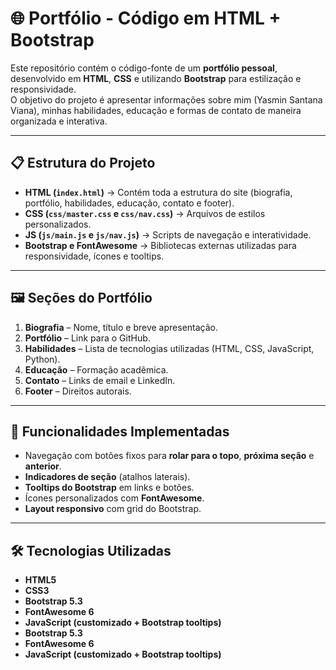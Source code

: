 # 🌐 Portfólio - Código em HTML + Bootstrap

Este repositório contém o código-fonte de um **portfólio pessoal**, desenvolvido em **HTML**, **CSS** e utilizando **Bootstrap** para estilização e responsividade.  
O objetivo do projeto é apresentar informações sobre mim (Yasmin Santana Viana), minhas habilidades, educação e formas de contato de maneira organizada e interativa.

---

## 📋 Estrutura do Projeto

- **HTML (`index.html`)** → Contém toda a estrutura do site (biografia, portfólio, habilidades, educação, contato e footer).  
- **CSS (`css/master.css` e `css/nav.css`)** → Arquivos de estilos personalizados.  
- **JS (`js/main.js` e `js/nav.js`)** → Scripts de navegação e interatividade.  
- **Bootstrap e FontAwesome** → Bibliotecas externas utilizadas para responsividade, ícones e tooltips.

---

## 🖼️ Seções do Portfólio

1. **Biografia** – Nome, título e breve apresentação.  
2. **Portfólio** – Link para o GitHub.  
3. **Habilidades** – Lista de tecnologias utilizadas (HTML, CSS, JavaScript, Python).  
4. **Educação** – Formação acadêmica.  
5. **Contato** – Links de email e LinkedIn.  
6. **Footer** – Direitos autorais.

---

## 🚀 Funcionalidades Implementadas

- Navegação com botões fixos para **rolar para o topo**, **próxima seção** e **anterior**.  
- **Indicadores de seção** (atalhos laterais).  
- **Tooltips do Bootstrap** em links e botões.  
- Ícones personalizados com **FontAwesome**.  
- **Layout responsivo** com grid do Bootstrap.  

---

## 🛠️ Tecnologias Utilizadas

- **HTML5**
- **CSS3**
-  **Bootstrap 5.3**
- **FontAwesome 6**
- **JavaScript (customizado + Bootstrap tooltips)**
- **Bootstrap 5.3**
- **FontAwesome 6**
- **JavaScript (customizado + Bootstrap tooltips)**
